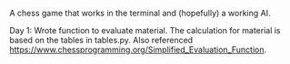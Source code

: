 A chess game that works in the terminal and (hopefully) a working AI.

Day 1:
Wrote function to evaluate material. The calculation for material is based on
the tables in tables.py. Also referenced https://www.chessprogramming.org/Simplified_Evaluation_Function.
